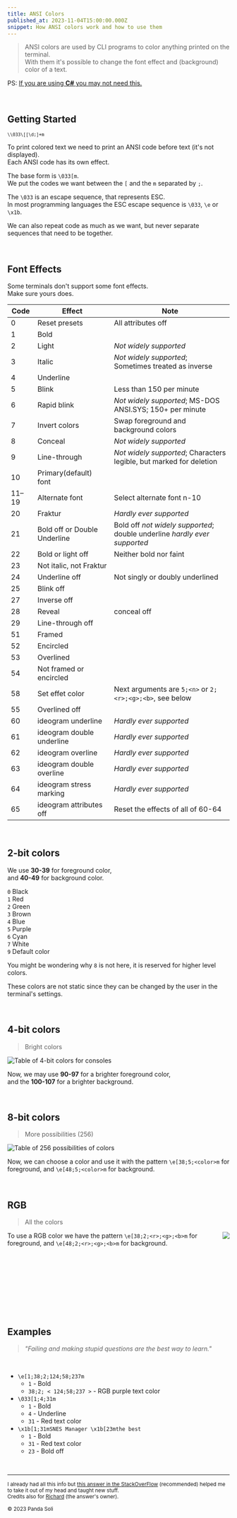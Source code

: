 ```yaml
---
title: ANSI Colors
published_at: 2023-11-04T15:00:00.000Z
snippet: How ANSI colors work and how to use them
---
```


> ANSI colors are used by CLI programs to color anything printed on the terminal.  
> With them it's possible to change the font effect and (background) color of a text.

PS: [If you are using **C#** you may not need this.](https://learn.microsoft.com/en-us/dotnet/api/system.consolecolor?view=net-8.0)

<br/>

## Getting Started
<small>`\\033\[[\d;]+m`</small>

To print colored text we need to print an ANSI code before text (it's not displayed).  
Each ANSI code has its own effect.

The base form is `\033[m`.  
We put the codes we want between the `[` and the `m` separated by `;`.  

The `\033` is an escape sequence, that represents ESC.  
In most programming languages the ESC escape sequence is `\033`, `\e` or `\x1b`.

We can also repeat code as much as we want, but never separate sequences that need to be together.

<br/>

## Font Effects

Some terminals don't support some font effects.  
Make sure yours does.
<br/>

| Code    | Effect                       | Note                                                                   |
| ------- | ---------------------------- | ---------------------------------------------------------------------- |
| 0       | Reset presets                | All attributes off
| 1       | Bold                         |
| 2       | Light                        | _Not widely supported_
| 3       | Italic                       | _Not widely supported_; Sometimes treated as inverse
| 4       | Underline                    |
| 5       | Blink                        | Less than 150 per minute
| 6       | Rapid blink                  | _Not widely supported_; MS-DOS ANSI.SYS; 150+ per minute
| 7       | Invert colors                | Swap foreground and background colors
| 8       | Conceal                      | _Not widely supported_
| 9       | Line-through                 | _Not widely supported_; Characters legible, but marked for deletion
| 10      | Primary(default) font        |
| 11–19   | Alternate font               | Select alternate font n-10
| 20      | Fraktur                      | _Hardly ever supported_
| 21      | Bold off or Double Underline | Bold off _not widely supported_; double underline _hardly ever supported_
| 22      | Bold or light off            | Neither bold nor faint
| 23      | Not italic, not Fraktur      |
| 24      | Underline off                | Not singly or doubly underlined
| 25      | Blink off                    |
| 27      | Inverse off                  |
| 28      | Reveal                       | conceal off
| 29      | Line-through off             |
| 51      | Framed                       |
| 52      | Encircled                    |
| 53      | Overlined                    |
| 54      | Not framed or encircled      |
| 58      | Set effet color              | Next arguments are `5;<n>` or `2;<r>;<g>;<b>`, see below
| 55      | Overlined off                |
| 60      | ideogram underline           | _Hardly ever supported_
| 61      | ideogram double underline    | _Hardly ever supported_
| 62      | ideogram overline            | _Hardly ever supported_
| 63      | ideogram double overline     | _Hardly ever supported_
| 64      | ideogram stress marking      | _Hardly ever supported_
| 65      | ideogram attributes off      | Reset the effects of all of 60-64

<br/>

## 2-bit colors

We use **30-39** for foreground color,  
and **40-49** for background color.

`0` Black  
`1` Red  
`2` Green  
`3` Brown  
`4` Blue  
`5` Purple  
`6` Cyan  
`7` White  
`9` Default color

You might be wondering why `8` is not here, it is reserved for higher level colors.

These colors are not static since they can be changed by the user in the terminal's settings.

<br/>

## 4-bit colors
> Bright colors

![Table of 4-bit colors for consoles](/posts/4-bit%20ansi%20color%20table.png)
<br/>

Now, we may use **90-97** for a brighter foreground color,  
and the **100-107** for a brighter background.

<br/>

## 8-bit colors
> More possibilities (256)

![Table of 256 possibilities of colors](/posts/8-bit%20ansi%20color%20table.png)
<br/>

Now, we can choose a color and use it with the pattern `\e[38;5;<color>m` for foreground,
and `\e[48;5;<color>m` for background.

<br/>

## RGB
> All the colors

<img align=right src='posts/rgb%20circle.png' />

To use a RGB color we have the pattern `\e[38;2;<r>;<g>;<b>m` for foreground,
and `\e[48;2;<r>;<g>;<b>m` for background.

<br/>
<br/>
<br/>
<br/>
<br/>
<br/>
<br/>

<br/>

## Examples

> _"Failing and making stupid questions are the best way to learn."_
<br/>

- `\e[1;38;2;124;58;237m`
  - `1` - Bold
  - `38;2; < 124;58;237 >` - RGB purple text color
- `\033[1;4;31m`
  - `1` - Bold
  - `4` - Underline
  - `31` - Red text color
- `\x1b[1;31mSNES Manager \x1b[23mthe best`
  - `1` - Bold
  - `31` - Red text color
  - `23` - Bold off

<br/>
<hr/>
<small>

I already had all this info but [this answer in the StackOverFlow](https://stackoverflow.com/a/33206814/15286947) (recommended) helped me to take it out of my head and taught new stuff.  
Credits also for [Richard](https://stackoverflow.com/users/752843/richard) (the answer's owner).

© 2023 Panda Soli
</small>
